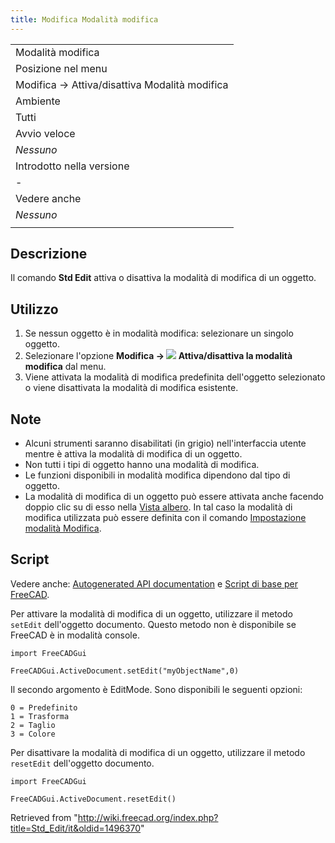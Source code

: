 ```yaml
---
title: Modifica Modalità modifica
---
```

|  |
| --- |
| Modalità modifica |
| Posizione nel menu |
| Modifica → Attiva/disattiva Modalità modifica |
| Ambiente |
| Tutti |
| Avvio veloce |
| *Nessuno* |
| Introdotto nella versione |
| - |
| Vedere anche |
| *Nessuno* |
|  |

## Descrizione

Il comando **Std Edit** attiva o disattiva la modalità di modifica di un oggetto.

## Utilizzo

1. Se nessun oggetto è in modalità modifica: selezionare un singolo oggetto.
2. Selezionare l'opzione **Modifica → ![](/images/Std_Edit.svg) Attiva/disattiva la modalità modifica** dal menu.
3. Viene attivata la modalità di modifica predefinita dell'oggetto selezionato o viene disattivata la modalità di modifica esistente.

## Note

* Alcuni strumenti saranno disabilitati (in grigio) nell'interfaccia utente mentre è attiva la modalità di modifica di un oggetto.
* Non tutti i tipi di oggetto hanno una modalità di modifica.
* Le funzioni disponibili in modalità modifica dipendono dal tipo di oggetto.
* La modalità di modifica di un oggetto può essere attivata anche facendo doppio clic su di esso nella [Vista albero](/Tree_view/it "Tree view/it"). In tal caso la modalità di modifica utilizzata può essere definita con il comando [Impostazione modalità Modifica](/Std_UserEditMode/it "Std UserEditMode/it").

## Script

Vedere anche: [Autogenerated API documentation](https://freecad.github.io/SourceDoc/) e [Script di base per FreeCAD](/FreeCAD_Scripting_Basics/it "FreeCAD Scripting Basics/it").

Per attivare la modalità di modifica di un oggetto, utilizzare il metodo `setEdit` dell'oggetto documento. Questo metodo non è disponibile se FreeCAD è in modalità console.

```
import FreeCADGui

FreeCADGui.ActiveDocument.setEdit("myObjectName",0)

```

Il secondo argomento è EditMode. Sono disponibili le seguenti opzioni:

```
0 = Predefinito
1 = Trasforma
2 = Taglio
3 = Colore

```

Per disattivare la modalità di modifica di un oggetto, utilizzare il metodo `resetEdit` dell'oggetto documento.

```
import FreeCADGui

FreeCADGui.ActiveDocument.resetEdit()

```

Retrieved from "<http://wiki.freecad.org/index.php?title=Std_Edit/it&oldid=1496370>"